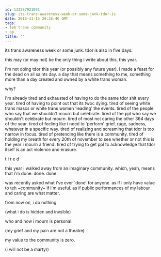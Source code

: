 ```yaml
---
id: 133287921091
slug: its-trans-awareness-week-or-some-junk-tdor-is
date: 2015-11-15 20:38:40 GMT
tags:
- teh trans community
- op
title: ''
---
```

its trans awareness week or some junk. tdor is also in five days.

this may (or may not) be the only thing i write about this, this year.

i'm not doing tdor this year (or possibly any future year). i made a feast for the dead on all saints day. a day that means something to me, something more than a day created and owned by a white trans woman.

why?

i'm already tired and exhausted of having to do the same tdor shit every year. tired of having to point out that its twoc dying. tired of seeing white trans mascs or white trans women 'leading' the events. tired of the people who say that we shouldn't mourn but celebrate. tired of the ppl who say we shouldn't celebrate but mourn. tired of most not caring the other 364 days of the year. tired of feeling like i need to 'perform' grief, rage, sadness, whatever in a specific way. tired of realizing and screaming that tdor is too narrow in focus. tired of pretending like there is a community. tired of holding my breath for every 20th of november to see whether or not this is the year i mourn a friend. tired of trying to get ppl to acknowledge that tdor itself is an act violence and erasure.

t i r e d

this year i walked away from an imaginary community. which, yeah, means that i'm done. done. done.

was recently asked what i've ever 'done' for anyone. as if i only have value to teh ~community~ if i'm useful. as if public performances of my labour and caring are what matter.

from now on, i do nothing.

(what i do is hidden and invsible)

who and how i mourn is personal.

(my grief and my pain are not a theatre)

my value to the community is zero.

(i will not be a martyr)
